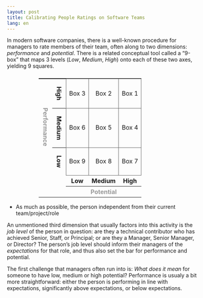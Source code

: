 ```yaml
---
layout: post
title: Calibrating People Ratings on Software Teams
lang: en
---
```


In modern software companies, there is a well-known procedure for managers to
rate members of their team, often along to two dimensions: _performance_ and
_potential_. There is a related conceptual tool called a “9-box” that maps 3
levels (_Low_, _Medium_, _High_) onto each of these two axes, yielding 9
squares.

<style type="text/css">
table.three-box {
  border-collapse: collapse;
  display: flex;
  justify-content: center;
  margin-left: -2rem;
  text-align: center;
}
table.three-box th.vertical:not(.outer) {
  border-right-color: #666;
}
table.three-box th.vertical > p {
  margin-left: 0;
  text-orientation: mixed;
  writing-mode: vertical-rl;
}
table.three-box th.outer {
  color: #999;
}
table.three-box td:not([colspan]) {
  border: 1px solid #666;
}
</style>

<table class="three-box">
  <tr>
    <th class="outer vertical" rowspan="3"><p>Performance</p></th>
    <th class="vertical"><p>High</p></th>
    <td>Box 3</td>
    <td>Box 2</td>
    <td>Box 1</td>
  </tr>
  <tr>
    <th class="vertical"><p>Medium</p></th>
    <td>Box 6</td>
    <td>Box 5</td>
    <td>Box 4</td>
  </tr>
  <tr>
    <th class="vertical"><p>Low</p></th>
    <td>Box 9</td>
    <td>Box 8</td>
    <td>Box 7</td>
  </tr>
  <tr>
    <td colspan="2"></td>
    <th>Low</th>
    <th>Medium</th>
    <th>High</th>
  </tr>
  <tr>
    <td colspan="2"></td>
    <th class="outer" colspan="3">Potential</th>
  </tr>
</table>

* As much as possible, the person independent from their current team/project/role

An unmentioned third dimension that usually factors into this activity is the
_job level_ of the person in question: are they a technical contributor who has
achieved Senior, Staff, or Principal; or are they a Manager, Senior Manager, or
Director? The person’s job level should inform their managers of the
_expectations_ for that role, and thus also set the bar for performance and
potential.

The first challenge that managers often run into is: _What does it mean_ for
someone to have low, medium or high potential? Performance is usualy a bit more
straightforward: either the person is performing in line with expectations,
significantly above expectations, or below expectations.
